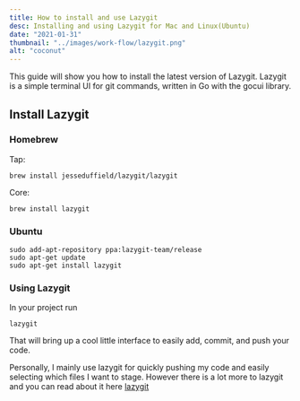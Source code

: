 ```yaml
---
title: How to install and use Lazygit
desc: Installing and using Lazygit for Mac and Linux(Ubuntu)
date: "2021-01-31"
thumbnail: "../images/work-flow/lazygit.png"
alt: "coconut"
---
```


This guide will show you how to install the latest version of Lazygit. Lazygit is a simple terminal UI for git commands, written in Go with the gocui library.

## Install Lazygit
### Homebrew
Tap:
```
brew install jesseduffield/lazygit/lazygit
```
Core:
```
brew install lazygit
```

### Ubuntu
```
sudo add-apt-repository ppa:lazygit-team/release
sudo apt-get update
sudo apt-get install lazygit
```

### Using Lazygit
In your project run
```
lazygit
```
That will bring up a cool little interface to easily add, commit, and push your code.

Personally, I mainly use lazygit for quickly pushing my code and easily selecting which files I want to stage. However there is a lot more to lazygit and you can read about it here [lazygit](https://github.com/jesseduffield/lazygit)
